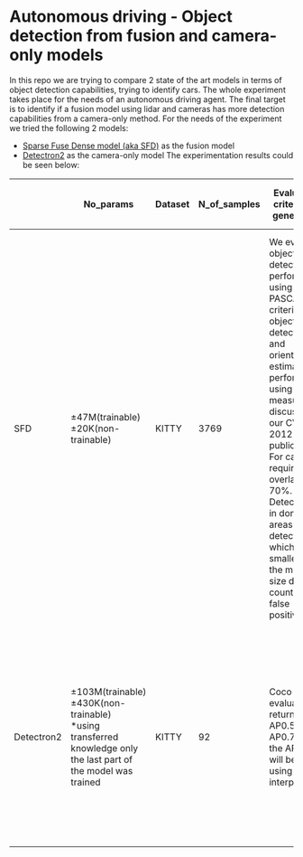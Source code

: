# Autonomous driving - Object detection from fusion and camera-only models

In this repo we are trying to compare 2 state of the art models in terms of object detection capabilities, trying to identify cars. The whole experiment takes place for the needs of an autonomous driving agent. The final target is to identify if a fusion model using lidar and cameras has more detection capabilities from a camera-only method. For the needs of the experiment we tried the following 2 models:
- [Sparse Fuse Dense model (aka SFD)](https://arxiv.org/abs/2203.09780) as the fusion model 
- [Detectron2](https://paperswithcode.com/lib/detectron2) as the camera-only model 
The experimentation results could be seen below:

|            | No\_params                                                                                                             | Dataset | N\_of\_samples | Evaluation criteria for general AP                                                                                                                                                                                                                                                                                                                   | AP0.70 for bboxes | Evaluation criteria for AP pes object size                                                                                                                                                                                                                                                                                                                                                                                                                                      | APs or Hard | APm or Moderate | APl or Easy |
| ---------- | ---------------------------------------------------------------------------------------------------------------------- | ------- | -------------- | ---------------------------------------------------------------------------------------------------------------------------------------------------------------------------------------------------------------------------------------------------------------------------------------------------------------------------------------------------- | ----------------- | ------------------------------------------------------------------------------------------------------------------------------------------------------------------------------------------------------------------------------------------------------------------------------------------------------------------------------------------------------------------------------------------------------------------------------------------------------------------------------- | ----------- | --------------- | ----------- |
| SFD        | ±47M(trainable)                   ±20K(non-trainable)                                                                  | KITTY   | 3769           | We evaluate object detection performance using the PASCAL criteria and object detection and orientation estimation performance using the measure discussed in our CVPR 2012 publication. For cars we require an overlap of 70%. Detections in don't care areas or detections which are smaller than the minimum size do not count as false positive. | 94.61             | Easy: Min. bounding box height: 40 Px, Max. occlusion level: Fully visible, Max. truncation: 15 %                                                                                                    Moderate: Min. bounding box height: 25 Px, Max. occlusion level: Partly occluded, Max. truncation: 30 %                                                               Hard: Min. bounding box height: 25 Px, Max. occlusion level: Difficult to see, Max. truncation: 50 % | 89.95       | 96.03           | 97.86       |
| Detectron2 | ±103M(trainable)     ±430K(non-trainable)<br>\*using transferred knowledge only the last part of the model was trained | KITTY   | 92             | Coco evaluator returns AP0.5 and AP0.75, so the AP0.70 will be found using linear interpolation                                                                                                                                                                                                                                                      | 81.95             | Apsmall: AP for small objects: area < 322^2 Apmedium: AP for medium objects: 322^2 < area < 962^2                                           Aplarge: AP for large objects: area > 962^2                                                                                                                                                                                                                                                                                         | 43.9        | 79.75           | 95.87       |